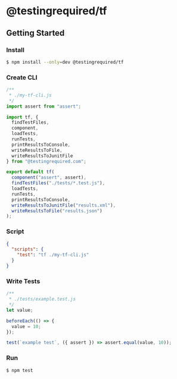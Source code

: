 # @testingrequired/tf

## Getting Started

### Install

```bash
$ npm install --only=dev @testingrequired/tf
```

### Create CLI

```javascript
/**
 * ./my-tf-cli.js
 */
import assert from "assert";

import tf, {
  findTestFiles,
  component,
  loadTests,
  runTests,
  printResultsToConsole,
  writeResultsToFile,
  writeResultsToJunitFile
} from "@testingrequired.com";

export default tf(
  component("assert", assert),
  findTestFiles("./tests/*.test.js"),
  loadTests,
  runTests,
  printResultsToConsole,
  writeResultsToJunitFile("results.xml"),
  writeResultsToFile("results.json")
);
```

### Script

```json
{
  "scripts": {
    "test": "tf ./my-tf-cli.js"
  }
}
```

### Write Tests

```javascript
/**
 * ./tests/example.test.js
 */
let value;

beforeEach(() => {
  value = 10;
});

test(`example test`, ({ assert }) => assert.equal(value, 10));
```

### Run

```bash
$ npm test
```
